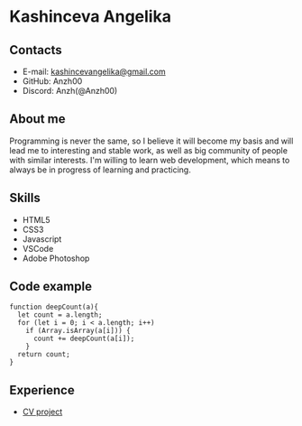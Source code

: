 # Kashinceva Angelika
## Contacts
* E-mail: kashincevangelika@gmail.com
* GitHub: Anzh00
* Discord: Anzh(@Anzh00)
## About me
Programming is never the same, so I believe it will become my basis and will lead me to interesting and stable work, as well as big community of people with similar interests. I'm willing to learn web development, which means to always be in progress of learning and practicing.
## Skills
* HTML5
* CSS3
* Javascript
* VSCode
* Adobe Photoshop
## Code example
```
function deepCount(a){
  let count = a.length;
  for (let i = 0; i < a.length; i++) 
    if (Array.isArray(a[i])) {
      count += deepCount(a[i]);
    }
  return count;
}
```
## Experience
* [CV project](https://github.com/Anzh00/rsschool-cv.git)
